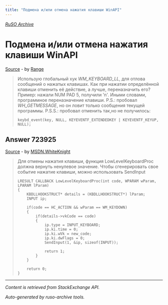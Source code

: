 ```yaml
---
title: "Подмена и/или отмена нажатия клавиши WinAPI"
---
```

<p><i><a href="https://github.com/MSDN-WhiteKnight/ruso-archive/">RuSO Archive</a></i></p>
<h1>Подмена и/или отмена нажатия клавиши WinAPI</h1>
<p><a href="https://ru.stackoverflow.com/questions/723805/%d0%9f%d0%be%d0%b4%d0%bc%d0%b5%d0%bd%d0%b0-%d0%b8-%d0%b8%d0%bb%d0%b8-%d0%be%d1%82%d0%bc%d0%b5%d0%bd%d0%b0-%d0%bd%d0%b0%d0%b6%d0%b0%d1%82%d0%b8%d1%8f-%d0%ba%d0%bb%d0%b0%d0%b2%d0%b8%d1%88%d0%b8-winapi">Source</a> - by <a href="https://ru.stackoverflow.com/users/243717/range">Range</a></p>
<blockquote>
<p>Использую глобальный хук <em>WM_KEYBOARD_LL</em>, для отлова сообщений о нажатых клавишах. Как при нажатии определённой клавиши отменить её действие, а лучше, переназначить его? Пример: нажали NUM PAD 5, получили 'n'. Иными словами, программное переназначение клавиши.
P.S.: пробовал  <em>WH_GETMESSAGE</em>, но он ловит только сообщения текущей программы.
P.S.S.: пробовал отменить так,но не получилось:</p>

<pre><code>keybd_event(key, NULL, KEYEVENTF_EXTENDEDKEY | KEYEVENTF_KEYUP, NULL);
</code></pre>

</blockquote>
<h2>Answer 723925</h2>
<p><a href="https://ru.stackoverflow.com/a/723925/">Source</a> - by <a href="https://ru.stackoverflow.com/users/240512/msdn-whiteknight">MSDN.WhiteKnight</a></p>
<blockquote>
<p>Для отмены нажатия клавиши, функция LowLevelKeyboardProc должна вернуть ненулевое значение. Чтобы сгенерировать свое событие нажатие клавиши, можно использовать SendInput </p>

<pre><code>LRESULT CALLBACK LowLevelKeyboardProc(int code, WPARAM wParam, LPARAM lParam)
{
    KBDLLHOOKSTRUCT* details = (KBDLLHOOKSTRUCT*) lParam;
    INPUT ip;

    if(code == HC_ACTION &amp;&amp; wParam == WM_KEYDOWN)
    {
        if(details-&gt;vkCode == code)
        {
            ip.type = INPUT_KEYBOARD;
            ip.ki.time = 0;
            ip.ki.wVk = new_code; 
            ip.ki.dwFlags = 0; 
            SendInput(1, &amp;ip, sizeof(INPUT));

            return 1;
        }
    }

    return 0;     
}
</code></pre>

</blockquote>
<hr/>
<p><i>Content is retrieved from StackExchange API. </i></p>
<p><i>Auto-generated by ruso-archive tools. </i></p>

